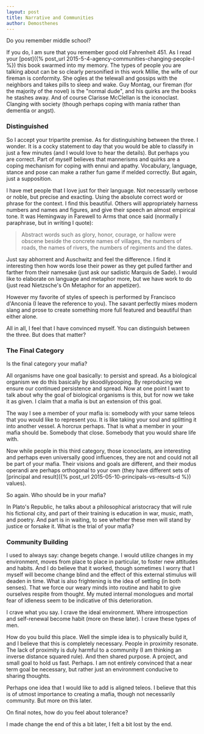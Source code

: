 ```yaml
---
layout: post
title: Narrative and Communities
author: Demosthenes
---
```


Do you remember middle school?

If you do, I am sure that you remember good old Fahrenheit 451. As I read your [post]({% post_url 2015-5-4-agency-communities-changing-people-l %}) this book swarmed into my memory. The types of people you are talking about can be so clearly personified in this work Millie, the wife of our fireman is conformity. She ogles at the telewall and gossips with the neighbors and takes pills to sleep and wake. Guy Montag, our fireman (for the majority of the novel) is the "normal dude", and his quirks are the books he stashes away. And of course Clarisse McClellan is the iconoclast. Clanging with society (though perhaps coping with mania rather than dementia or angst). 

### Distinguished

So I accept your tripartite premise. As for distinguishing between the three. I wonder. It is a cocky statement to day that you would be able to classify in just a few minutes (and I would love to hear the details). But perhaps you are correct. Part of myself believes that mannerisms and quirks are a coping mechanism for coping with ennui and apathy. Vocabulary, language, stance and pose can make a rather fun game if melded correctly. But again, just a supposition. 

I have met people that I love just for their language. Not necessarily verbose or noble, but precise and exacting. Using the absolute correct word or phrase for the context. I find this beautiful. Others will appropriately harness numbers and names and figures, and give their speech an almost empirical tone. It was Hemingway in Farewell to Arms that once said (normally I paraphrase, but in writing I quote):

<blockquote>

Abstract words such as glory, honor, courage, or hallow were obscene beside the concrete names of villages, the numbers of roads, the names of rivers, the numbers of regiments and the dates.

</blockquote>

Just say abhorrent and Auschwitz and feel the difference. I find it interesting then how words lose their power as they get pulled farther and farther from their namesake (just ask our sadistic Marquis de Sade). I would like to elaborate on language and metaphor more, but we have work to do (just read Nietzsche's On Metaphor for an appetizer).

However my favorite of styles of speech is performed by Francisco d'Anconia (I leave the reference to you). The savant perfectly mixes modern slang and prose to create something more full featured and beautiful than either alone. 

All in all, I feel that I have convinced myself. You can distinguish between the three. But does that matter? 

### The Final Category

Is the final category your mafia? 

All organisms have one goal basically: to persist and spread. As a biological organism we do this basically by skoodilypooping. By reproducing we ensure our continued persistence and spread. Now at one point I want to talk about why the goal of biological organisms is this, but for now we take it as given. I claim that a mafia is but an extension of this goal. 

The way I see a member of your mafia is: somebody with your same teleos that you would like to represent you. It is like taking your soul and splitting it into another vessel. A horcrux perhaps. That is what a member in your mafia should be. Somebody that close. Somebody that you would share life with. 

Now while people in this third category, those iconoclasts, are interesting and perhaps even universally good influences, they are not and could not all be part of your mafia. Their visions and goals are different, and their modus operandi are perhaps orthogonal to your own (they have different sets of [principal and result]({% post_url 2015-05-10-principals-vs-results-d %}) values).

So again. Who should be in your mafia? 

In Plato's Republic, he talks about a philosophical aristocracy that will rule his fictional city, and part of their training is education in war, music, math, and poetry. And part is in waiting, to see whether these men will stand by justice or forsake it. What is the trial of your mafia? 

### Community Building 

I used to always say: change begets change. I would utilize changes in my environment, moves from place to place in particular, to foster new attitudes and habits. And I do believe that it worked, though sometimes I worry that I myself will become change blind and the effect of this external stimulus will deaden in time. What is also frightening is the idea of settling (in both senses). That we force our weary minds into routine and habit to give ourselves respite from thought. My muted internal monologues and mortal fear of idleness seem to be indicative of this deterioration. 

I crave what you say. I crave the ideal environment. Where introspection and self-renewal become habit (more on these later). I crave these types of men. 

How do you build this place. Well the simple idea is to physically build it, and I believe that this is completely necessary. People in proximity resonate. The lack of proximity is duly harmful to a community (I am thinking an inverse distance squared rule). And then shared purpose. A project, and small goal to hold us fast. Perhaps. I am not entirely convinced that a near term goal be necessary, but rather just an environment conducive to sharing thoughts. 

Perhaps one idea that I would like to add is aligned teleos. I believe that this is of utmost importance to creating a mafia, though not necessarily community. But more on this later. 

On final notes, how do you feel about tolerance? 

I made change the end of this a bit later, I felt a bit lost by the end. 